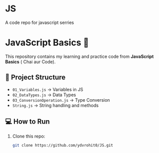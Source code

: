 # JS
A code repo for javascript serries
# JavaScript Basics 🚀

This repository contains my learning and practice code from **JavaScript Basics** ( Chai aur Code).

## 📂 Project Structure
- `01_Variables.js` → Variables in JS
- `02_DataTypes.js` → Data Types
- `03_ConversionOperation.js` → Type Conversion
- `String.js` → String handling and methods




## 💻 How to Run
1. Clone this repo:
   ```bash
   git clone https://github.com/ydvrohit0/JS.git
